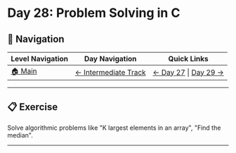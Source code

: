 # Day 28: Problem Solving in C

## 🔗 Navigation

| Level Navigation | Day Navigation | Quick Links |
|------------------|----------------|-------------|
| [🏠 Main](../../README.md) | [← Intermediate Track](../README.md) | [← Day 27](../Day27/) \| [Day 29 →](../Day29/) |

---

## 📋 Exercise

Solve algorithmic problems like "K largest elements in an array", "Find the median".

---
